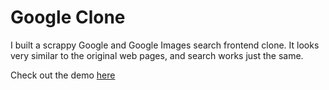 # Google Clone

I built a scrappy Google and Google Images search frontend clone. It looks very similar to the original web pages, and search works just the same. 

Check out the demo [here](https://agitated-meninsky-5f2b28.netlify.app/)
 
